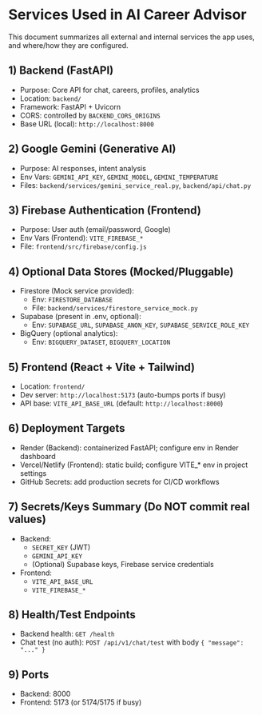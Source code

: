 # Services Used in AI Career Advisor

This document summarizes all external and internal services the app uses, and where/how they are configured.

## 1) Backend (FastAPI)
- Purpose: Core API for chat, careers, profiles, analytics
- Location: `backend/`
- Framework: FastAPI + Uvicorn
- CORS: controlled by `BACKEND_CORS_ORIGINS`
- Base URL (local): `http://localhost:8000`

## 2) Google Gemini (Generative AI)
- Purpose: AI responses, intent analysis
- Env Vars: `GEMINI_API_KEY`, `GEMINI_MODEL`, `GEMINI_TEMPERATURE`
- Files: `backend/services/gemini_service_real.py`, `backend/api/chat.py`

## 3) Firebase Authentication (Frontend)
- Purpose: User auth (email/password, Google)
- Env Vars (Frontend): `VITE_FIREBASE_*`
- File: `frontend/src/firebase/config.js`

## 4) Optional Data Stores (Mocked/Pluggable)
- Firestore (Mock service provided):
  - Env: `FIRESTORE_DATABASE`
  - File: `backend/services/firestore_service_mock.py`
- Supabase (present in .env, optional):
  - Env: `SUPABASE_URL`, `SUPABASE_ANON_KEY`, `SUPABASE_SERVICE_ROLE_KEY`
- BigQuery (optional analytics):
  - Env: `BIGQUERY_DATASET`, `BIGQUERY_LOCATION`

## 5) Frontend (React + Vite + Tailwind)
- Location: `frontend/`
- Dev server: `http://localhost:5173` (auto-bumps ports if busy)
- API base: `VITE_API_BASE_URL` (default: `http://localhost:8000`)

## 6) Deployment Targets
- Render (Backend): containerized FastAPI; configure env in Render dashboard
- Vercel/Netlify (Frontend): static build; configure VITE_* env in project settings
- GitHub Secrets: add production secrets for CI/CD workflows

## 7) Secrets/Keys Summary (Do NOT commit real values)
- Backend:
  - `SECRET_KEY` (JWT)
  - `GEMINI_API_KEY`
  - (Optional) Supabase keys, Firebase service credentials
- Frontend:
  - `VITE_API_BASE_URL`
  - `VITE_FIREBASE_*`

## 8) Health/Test Endpoints
- Backend health: `GET /health`
- Chat test (no auth): `POST /api/v1/chat/test` with body `{ "message": "..." }`

## 9) Ports
- Backend: 8000
- Frontend: 5173 (or 5174/5175 if busy)

